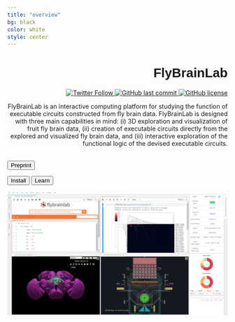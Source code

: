 ```yaml
---
title: "overview"
bg: black
color: white
style: center
---
```





<div class="row">
  <div class="col-md-4" markdown="1">

<!-- <img src="https://github.com/flybrainlab/flybrainlabweb/raw/gh-pages/img/flylablogo.png" width="100%" height="100%" alt="FlyBrainLab: Interactive Computing for the Fruit Fly Brain"> -->
<p align="right"><h1 style="text-align:right; font-family: 'IBM Plex Sans', sans-serif; font-size: 2.1em;">FlyBrainLab</h1></p>

<p align="right">
  <a target="_blank" rel="noopener noreferrer" href="https://twitter.com/flybrainobs">
        <img src="https://img.shields.io/twitter/follow/flybrainobs.svg?style=flat&label=Follow"
             alt="Twitter Follow">
    </a>
    <a target="_blank" rel="noopener noreferrer" href="https://github.com/neurokernel/neurokernel">
        <img src="https://img.shields.io/github/stars/neurokernel/neurokernel?style=flat"
             alt="GitHub last commit">
    </a>
    <a target="_blank" rel="noopener noreferrer" href="https://github.com/FlyBrainLab/FlyBrainLab">
        <img src="https://img.shields.io/github/license/FlyBrainLab/FlyBrainLab.svg"
             alt="GitHub license">
    </a>
</p>
<p align="right">
FlyBrainLab is an interactive computing platform for studying the function of executable circuits constructed from fly brain data. FlyBrainLab is designed with three main capabilities in mind: (i) 3D exploration and visualization of fruit fly brain data, (ii) creation of executable circuits directly from the explored and visualized fly brain data, and (iii) interactive exploration of the functional logic of the devised executable circuits.<br> <br>

<a  target="_blank" rel="noopener noreferrer" href="https://doi.org/10.1101/2020.06.23.168161"><button type="button" class="btn btn-outline-info">Preprint</button></a>

<a href="#details"><button type="button" class="btn btn-outline-success">Install</button></a>
<a href="#video"><button type="button" class="btn btn-outline-secondary">Learn</button></a>
<!-- <a href="https://flybrainlab.github.io/FBLClient/_build/site/" type="button" class="btn btn-outline-light">Documentation</a> -->
</p>


  </div>
  <div class="col-md-8" markdown="1">
  <!-- ![Alt Text](../img/folder/blah.jpg) -->
  <img class="center-block" src="img/neuromynerva_example.png" id="splash1">
  </div>
</div>

<br>



<!-- <div class="row">
  <div class="col-md-8" markdown="1">

<img class="center-block" src="img/ex2.png">
  </div>
  <div class="col-md-4" markdown="1">
  <br>
  <h3 style="text-align:left">Features </h3>
  <p align="left">
FlyBrainLab centralizes a number of features crucial to the circuit discovery and modeling workflows:
</p>

  <ul style="text-align:left">
    <li>Query and visualization of neural data simultaneously via morphology and circuit diagrams,</li>
    <li>Access to local filesystem and executable notebooks with data structures syncronized with the interface,</li>
    <li>Capability to execute circuits using a fast, multi-GPU-enabled execution environment for spiking neural networks.</li>
    </ul>
  </div>
</div> -->

<script>
window.onload = function() {
  function createSplash() {
    return [
      {
        src: document.getElementById("splash1").src,
        editable: false,
        text: "All visualized data is accessible through a Python kernel, and a number of utility functions are provided for data analysis and program execution.",
        shapes: [{
          type: "rect",
          geometry: {
            height: 0.47,
            width: 0.40,
            x: 0.42,
            y: 0.02
          }
        }]
      }, {
        src: document.getElementById("splash1").src,
        editable: false,
        text: "NeuroNLP Window allows for the visualization of neuron and synapse morphologies.",
        shapes: [{
          type: "rect",
          geometry: {
            height: 0.47,
            width: 0.40,
            x: 0.02,
            y: 0.52
          }
        }]
      }, {
        src: document.getElementById("splash1").src,
        editable: false,
        text: "NeuroNLP Search allows for the use of natural language queries to query Drosophila neural circuits.",
        shapes: [{
          type: "rect",
          geometry: {
            height: 0.47,
            width: 0.40,
            x: 0.02,
            y: 0.02
          }
        }]
      }, {
        src: document.getElementById("splash1").src,
        editable: false,
        text: "NeuroGFX Window enables interactive visualization of 3D diagrams of neural circuits.",
        shapes: [{
          type: "rect",
          geometry: {
            height: 0.47,
            width: 0.40,
            x: 0.42,
            y: 0.52
          }
        }]
      }, {
        src: document.getElementById("splash1").src,
        editable: false,
        text: "Info panel gives access to synaptic partners and neurotransmitter data.",
        shapes: [{
          type: "rect",
          geometry: {
            height: 0.97,
            width: 0.15,
            x: 0.83,
            y: 0.02
          }
        }]
      }
    ];
  }
  anno.makeAnnotatable(document.getElementById('splash1'));
  var annotations = createSplash();
  for (var i=0; i<annotations.length; i++) {
    anno.addAnnotation(annotations[i]); }
};
</script>

